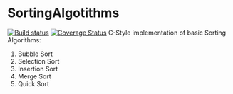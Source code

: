 # SortingAlgotithms
[![Build status](https://ci.appveyor.com/api/projects/status/u2nde5h43oexwgv4/branch/master?svg=true)](https://ci.appveyor.com/project/sauvik3/SortingAlgotithms/branch/master)
[![Coverage Status](https://coveralls.io/repos/github/sauvik3/SortingAlgotithms/badge.svg?branch=master)](https://coveralls.io/github/sauvik3/SortingAlgotithms?branch=master)
C-Style implementation of basic Sorting Algorithms:
1. Bubble Sort
2. Selection Sort
3. Insertion Sort
4. Merge Sort
5. Quick Sort
